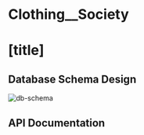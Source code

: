 # Clothing__Society





# [title]

## Database Schema Design

![db-schema]

[db-schema]: ./images/example.png

## API Documentation
